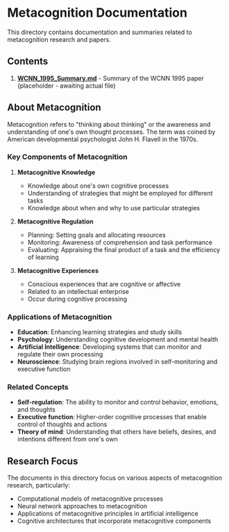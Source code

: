 # Metacognition Documentation

This directory contains documentation and summaries related to metacognition research and papers.

## Contents

1. **[WCNN_1995_Summary.md](WCNN_1995_Summary.md)** - Summary of the WCNN 1995 paper (placeholder - awaiting actual file)

## About Metacognition

Metacognition refers to "thinking about thinking" or the awareness and understanding of one's own thought processes. The term was coined by American developmental psychologist John H. Flavell in the 1970s.

### Key Components of Metacognition

1. **Metacognitive Knowledge**
   - Knowledge about one's own cognitive processes
   - Understanding of strategies that might be employed for different tasks
   - Knowledge about when and why to use particular strategies

2. **Metacognitive Regulation**
   - Planning: Setting goals and allocating resources
   - Monitoring: Awareness of comprehension and task performance
   - Evaluating: Appraising the final product of a task and the efficiency of learning

3. **Metacognitive Experiences**
   - Conscious experiences that are cognitive or affective
   - Related to an intellectual enterprise
   - Occur during cognitive processing

### Applications of Metacognition

- **Education**: Enhancing learning strategies and study skills
- **Psychology**: Understanding cognitive development and mental health
- **Artificial Intelligence**: Developing systems that can monitor and regulate their own processing
- **Neuroscience**: Studying brain regions involved in self-monitoring and executive function

### Related Concepts

- **Self-regulation**: The ability to monitor and control behavior, emotions, and thoughts
- **Executive function**: Higher-order cognitive processes that enable control of thoughts and actions
- **Theory of mind**: Understanding that others have beliefs, desires, and intentions different from one's own

## Research Focus

The documents in this directory focus on various aspects of metacognition research, particularly:

- Computational models of metacognitive processes
- Neural network approaches to metacognition
- Applications of metacognitive principles in artificial intelligence
- Cognitive architectures that incorporate metacognitive components
